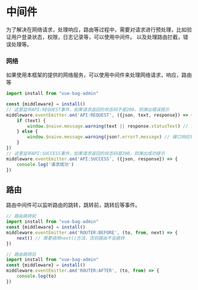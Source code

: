 # 中间件

为了解决在网络请求，处理响应，路由等过程中，需要对请求进行预处理，比如验证用户登录状态，权限，日志记录等，可以使用中间件。
以及处理路由拦截，错误处理等。

### 网络

如果使用本框架的提供的网络服务，可以使用中间件来处理网络请求，响应，路由等

```javascript
import install from "vue-bag-admin"

const {middleware} = install()
// 这里监听API:REQUEST事件，如果请求返回的状态码不是200，则弹出错误提示
middleware.eventEmitter.on('API:REQUEST', ({json, text, response}) => {
    if (text) {
        window.$naive.message.warning(text || response.statusText) // 请求不通
    } else {
        window.$naive.message.warning(json?.error?.message) // 接口响应错误 
    }
})
// 这里监听API:SUCCESS事件，如果请求返回的状态码是200，则弹出成功提示
middleware.eventEmitter.on('API:SUCCESS', ({json, response}) => {
    console.log('请求成功')
})
```

## 路由

路由中间件可以监听路由的跳转，跳转前，跳转后等事件。

```javascript
// 路由跳转前
import install from "vue-bag-admin"
const {middleware} = install()
middleware.eventEmitter.on('ROUTER:BEFORE', (to, from, next) => {
    next() // 需要调用next()方法，否则路由不会跳转
})
```

```javascript
// 路由跳转后
import install from "vue-bag-admin"
const {middleware} = install()
middleware.eventEmitter.on('ROUTER:AFTER', (to, from) => {
    console.log(to)
})
```
